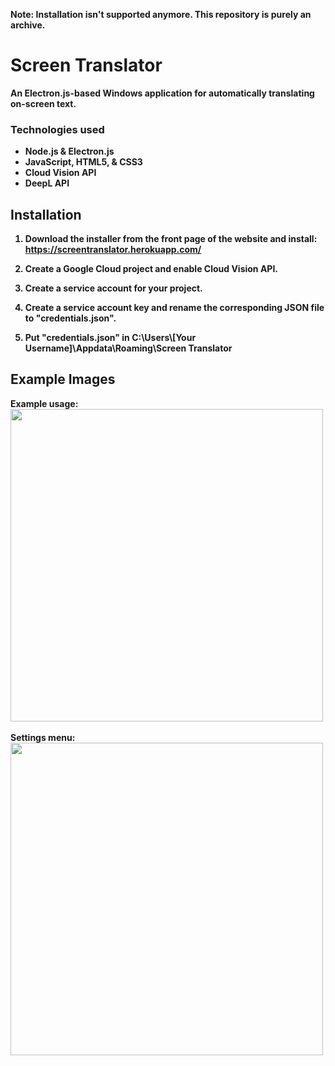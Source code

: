 <b> Note: Installation isn't supported anymore. This repository is purely an archive. <b/>

# Screen Translator
An Electron.js-based Windows application for automatically translating on-screen text.

### Technologies used
- Node.js & Electron.js
- JavaScript, HTML5, & CSS3
- Cloud Vision API
- DeepL API<br>

## Installation

1. Download the installer from the front page of the website and install: <br>
https://screentranslator.herokuapp.com/

2. Create a Google Cloud project and enable Cloud Vision API. 

3. Create a service account for your project. 

4. Create a service account key and rename the corresponding JSON file to "credentials.json". 

5. Put "credentials.json" in C:\Users\\[Your Username]\Appdata\Roaming\Screen Translator



## Example Images

Example usage:<br>
<img src="screen-translator-usage.gif" width="500"> <br><br>
Settings menu:<br>
<img src="https://user-images.githubusercontent.com/61607183/126567637-4e802562-f8e7-4d98-af87-dbf2baf9b53b.png" width="500"><br><br>

